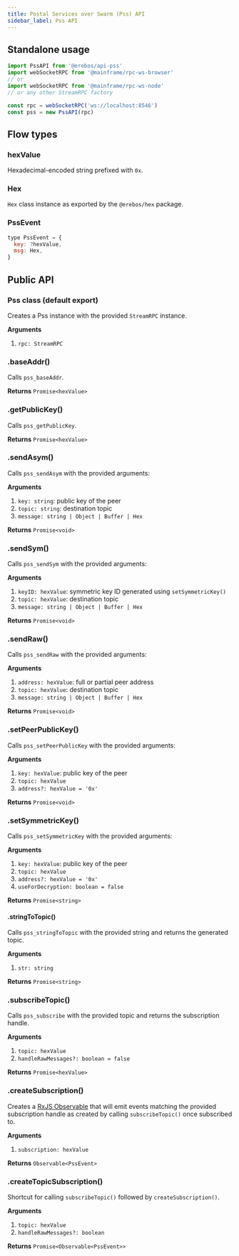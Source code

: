 ```yaml
---
title: Postal Services over Swarm (Pss) API
sidebar_label: Pss API
---
```


## Standalone usage

```javascript
import PssAPI from '@erebos/api-pss'
import webSocketRPC from '@mainframe/rpc-ws-browser'
// or
import webSocketRPC from '@mainframe/rpc-ws-node'
// or any other StreamRPC factory

const rpc = webSocketRPC('ws://localhost:8546')
const pss = new PssAPI(rpc)
```

## Flow types

### hexValue

Hexadecimal-encoded string prefixed with `0x`.

### Hex

`Hex` class instance as exported by the `@erebos/hex` package.

### PssEvent

```javascript
type PssEvent = {
  key: ?hexValue,
  msg: Hex,
}
```

## Public API

### Pss class (default export)

Creates a Pss instance with the provided `StreamRPC` instance.

**Arguments**

1.  `rpc: StreamRPC`

### .baseAddr()

Calls `pss_baseAddr`.

**Returns** `Promise<hexValue>`

### .getPublicKey()

Calls `pss_getPublicKey`.

**Returns** `Promise<hexValue>`

### .sendAsym()

Calls `pss_sendAsym` with the provided arguments:

**Arguments**

1.  `key: string`: public key of the peer
1.  `topic: string`: destination topic
1.  `message: string | Object | Buffer | Hex`

**Returns** `Promise<void>`

### .sendSym()

Calls `pss_sendSym` with the provided arguments:

**Arguments**

1.  `keyID: hexValue`: symmetric key ID generated using `setSymmetricKey()`
1.  `topic: hexValue`: destination topic
1.  `message: string | Object | Buffer | Hex`

**Returns** `Promise<void>`

### .sendRaw()

Calls `pss_sendRaw` with the provided arguments:

**Arguments**

1.  `address: hexValue`: full or partial peer address
1.  `topic: hexValue`: destination topic
1.  `message: string | Object | Buffer | Hex`

**Returns** `Promise<void>`

### .setPeerPublicKey()

Calls `pss_setPeerPublicKey` with the provided arguments:

**Arguments**

1.  `key: hexValue`: public key of the peer
1.  `topic: hexValue`
1.  `address?: hexValue = '0x'`

**Returns** `Promise<void>`

### .setSymmetricKey()

Calls `pss_setSymmetricKey` with the provided arguments:

**Arguments**

1.  `key: hexValue`: public key of the peer
1.  `topic: hexValue`
1.  `address?: hexValue = '0x'`
1.  `useForDecryption: boolean = false`

**Returns** `Promise<string>`

#### .stringToTopic()

Calls `pss_stringToTopic` with the provided string and returns the generated topic.

**Arguments**

1.  `str: string`

**Returns** `Promise<string>`

### .subscribeTopic()

Calls `pss_subscribe` with the provided topic and returns the subscription handle.

**Arguments**

1.  `topic: hexValue`
1.  `handleRawMessages?: boolean = false`

**Returns** `Promise<hexValue>`

### .createSubscription()

Creates a [RxJS Observable](https://rxjs-dev.firebaseapp.com/api/index/class/Observable) that will emit events matching the provided subscription handle as created by calling `subscribeTopic()` once subscribed to.

**Arguments**

1.  `subscription: hexValue`

**Returns** `Observable<PssEvent>`

### .createTopicSubscription()

Shortcut for calling `subscribeTopic()` followed by `createSubscription()`.

**Arguments**

1.  `topic: hexValue`
1.  `handleRawMessages?: boolean`

**Returns** `Promise<Observable<PssEvent>>`
